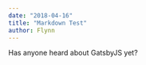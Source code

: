 ```yaml
---
date: "2018-04-16"
title: "Markdown Test"
author: Flynn
---
```


Has anyone heard about GatsbyJS yet?
